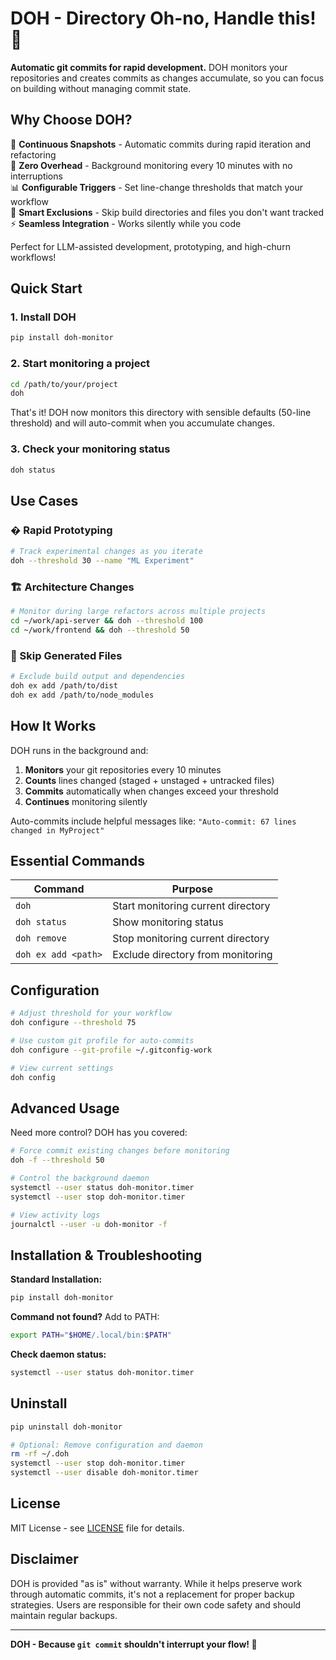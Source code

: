 # DOH - Directory Oh-no, Handle this! 🎯

**Automatic git commits for rapid development.** DOH monitors your repositories and creates commits as changes accumulate, so you can focus on building without managing commit state.

## Why Choose DOH?

🎯 **Continuous Snapshots** - Automatic commits during rapid iteration and refactoring  
🤖 **Zero Overhead** - Background monitoring every 10 minutes with no interruptions  
📊 **Configurable Triggers** - Set line-change thresholds that match your workflow  
🚫 **Smart Exclusions** - Skip build directories and files you don't want tracked  
⚡ **Seamless Integration** - Works silently while you code

Perfect for LLM-assisted development, prototyping, and high-churn workflows!

## Quick Start

### 1. Install DOH
```bash
pip install doh-monitor
```

### 2. Start monitoring a project
```bash
cd /path/to/your/project
doh
```

That's it! DOH now monitors this directory with sensible defaults (50-line threshold) and will auto-commit when you accumulate changes.

### 3. Check your monitoring status
```bash
doh status
```

## Use Cases

### � Rapid Prototyping
```bash
# Track experimental changes as you iterate
doh --threshold 30 --name "ML Experiment"
```

### 🏗️ Architecture Changes
```bash
# Monitor during large refactors across multiple projects
cd ~/work/api-server && doh --threshold 100
cd ~/work/frontend && doh --threshold 50
```

### 🚫 Skip Generated Files
```bash
# Exclude build output and dependencies
doh ex add /path/to/dist
doh ex add /path/to/node_modules
```

## How It Works

DOH runs in the background and:

1. **Monitors** your git repositories every 10 minutes
2. **Counts** lines changed (staged + unstaged + untracked files)
3. **Commits** automatically when changes exceed your threshold
4. **Continues** monitoring silently

Auto-commits include helpful messages like: `"Auto-commit: 67 lines changed in MyProject"`

## Essential Commands

| Command | Purpose |
|---------|---------|
| `doh` | Start monitoring current directory |
| `doh status` | Show monitoring status |
| `doh remove` | Stop monitoring current directory |
| `doh ex add <path>` | Exclude directory from monitoring |

## Configuration

```bash
# Adjust threshold for your workflow
doh configure --threshold 75

# Use custom git profile for auto-commits
doh configure --git-profile ~/.gitconfig-work

# View current settings
doh config
```

## Advanced Usage

Need more control? DOH has you covered:

```bash
# Force commit existing changes before monitoring
doh -f --threshold 50

# Control the background daemon
systemctl --user status doh-monitor.timer
systemctl --user stop doh-monitor.timer

# View activity logs
journalctl --user -u doh-monitor -f
```

## Installation & Troubleshooting

**Standard Installation:**
```bash
pip install doh-monitor
```

**Command not found?** Add to PATH:
```bash
export PATH="$HOME/.local/bin:$PATH"
```

**Check daemon status:**
```bash
systemctl --user status doh-monitor.timer
```

## Uninstall

```bash
pip uninstall doh-monitor

# Optional: Remove configuration and daemon
rm -rf ~/.doh
systemctl --user stop doh-monitor.timer
systemctl --user disable doh-monitor.timer
```

## License

MIT License - see [LICENSE](LICENSE) file for details.

## Disclaimer

DOH is provided "as is" without warranty. While it helps preserve work through automatic commits, it's not a replacement for proper backup strategies. Users are responsible for their own code safety and should maintain regular backups.

---

**DOH - Because `git commit` shouldn't interrupt your flow! 🎯**
